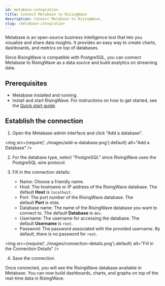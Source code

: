 ```yaml
---
id: metabase-integration
title: Connect Metabase to RisingWave
description: Connect Metabase to RisingWave.
slug: /metabase-integration
---
```

<head>
  <link rel="canonical" href="https://docs.risingwave.com/docs/current/metabase-integration/" />
</head>

Metabase is an open-source business intelligence tool that lets you visualize and share data insights. It provides an easy way to create charts, dashboards, and metrics on top of databases.

Since RisingWave is compatible with PostgreSQL, you can connect Metabase to RisingWave as a data source and build analytics on streaming data.

## Prerequisites

- Metabase installed and running.
- Install and start RisingWave. For instructions on how to get started, see the [Quick start guide](/get-started.md).

## Establish the connection

1. Open the Metabase admin interface and click "Add a database".
    
<img
src={require('../images/add-a-database.png').default}
alt="Add a Database"
/>

2. For the database type, select "PostgreSQL" since RisingWave uses the PostgreSQL wire protocol.

3. Fill in the connection details:
    - Name: Choose a friendly name.
    - Host: The hostname or IP address of the RisingWave database. The default **Host** is `localhost`.
    - Port: The port number of the RisingWave database. The default **Port** is `4566`.
    - Database name: The name of the RisingWave database you want to connect to. The default **Database** is `dev`.
    - Username: The username for accessing the database. The default **Username** is `root`.
    - Password: The password associated with the provided username. By default, there is no password for `root`.
    
<img
src={require('../images/connection-details.png').default}
alt="Fill in the Connection Details"
/>
    
4. Save the connection.

Once connected, you will see the RisingWave database available in Metabase. You can now build dashboards, charts, and graphs on top of the real-time data in RisingWave.

